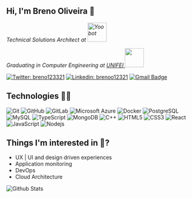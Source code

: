 ## Hi, I'm Breno Oliveira 👋
<p><em> Technical Solutions Architect at <a target="_blank" rel="noopener noreferrer" href="https://www.yoobot.com.br"><img src="https://i.imgur.com/IEcw1jv.png" alt="Yoobot" width="50" /></a></em></p>
  <p><em> Graduating in Computer Engineering at <a target="_blank" rel="noopener noreferrer" href="https://unifei.edu.br/" >UNIFEI </a><img src="https://media.giphy.com/media/WoWm8YzFQJg5i/giphy.gif" width="50"/></em></p>
  
[![Twitter: breno123321](https://img.shields.io/twitter/follow/breno123321?color=blue&label=Twitter&logo=Twitter&style=flat-square)](https://twitter.com/breno123321)
[![Linkedin: brenoo12321](https://img.shields.io/badge/-breno12321-blue?style=flat-square&logo=Linkedin&logoColor=white&link=https://www.linkedin.com/in/brenoo12321/)](https://www.linkedin.com/in/brenoo12321/)
[![Gmail Badge](https://img.shields.io/badge/-breno.salgado05@gmail.com-c14438?style=flat-square&logo=Gmail&logoColor=white&link=mailto:breno.salgado05@gmail.com)](mailto:breno.salgado05@gmail.com)

## Technologies 👨‍💻
![Git](https://img.shields.io/badge/-Git-black?style=flat-square&logo=git)
![GitHub](https://img.shields.io/badge/-GitHub-181717?style=flat-square&logo=github)
![GitLab](https://img.shields.io/badge/-GitLab-FCA121?style=flat-square&logo=gitlab)
![Microsoft Azure](https://img.shields.io/badge/Microsoft%20Azure-232F7E?style=flat-square&logo=microsoft-azure)
![Docker](https://img.shields.io/badge/-Docker-black?style=flat-square&logo=docker)
![PostgreSQL](https://img.shields.io/badge/-PostgreSQL-336791?style=flat-square&logo=postgresql)
![MySQL](https://img.shields.io/badge/-MySQL-black?style=flat-square&logo=mysql)
![TypeScript](https://img.shields.io/badge/-TypeScript-007ACC?style=flat-square&logo=typescript)
![MongoDB](https://img.shields.io/badge/-MongoDB-black?style=flat-square&logo=mongodb)
![C++](https://img.shields.io/badge/-C++-00599C?style=flat-square&logo=c)
![HTML5](https://img.shields.io/badge/-HTML5-E34F26?style=flat-square&logo=html5&logoColor=white)
![CSS3](https://img.shields.io/badge/-CSS3-1572B6?style=flat-square&logo=css3)
![React](https://img.shields.io/badge/-React-black?style=flat-square&logo=react)
![JavaScript](https://img.shields.io/badge/-JavaScript-black?style=flat-square&logo=javascript)
![Nodejs](https://img.shields.io/badge/-Nodejs-black?style=flat-square&logo=Node.js)

## 

## Things I'm interested in 🤔?
* UX | UI and design driven experiences
* Application monitoring
* DevOps
* Cloud Architecture 

![Github Stats](https://github-readme-stats.vercel.app/api?username=breno12321&count_private=true&show_icons=true&include_all_commits=true)

